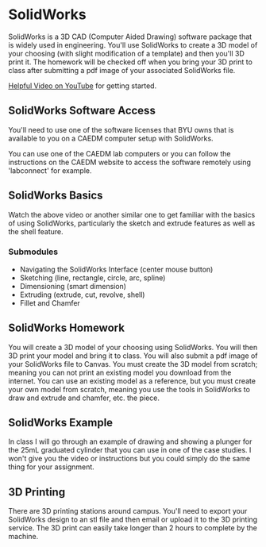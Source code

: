 # SolidWorks
SolidWorks is a 3D CAD (Computer Aided Drawing) software package that is widely used in engineering. You'll use SolidWorks to create a 3D model of your choosing (with slight modification of a template) and then you'll 3D print it. The homework will be checked off when you bring your 3D print to class after submitting a pdf image of your associated SolidWorks file.

[Helpful Video on YouTube](https://youtu.be/ypymT835Gqw) for getting started.

## SolidWorks Software Access

You'll need to use one of the software licenses that BYU owns that is available to you on a CAEDM computer setup with SolidWorks. 

You can use one of the CAEDM lab computers or you can follow the instructions on the CAEDM website to access the software remotely using 'labconnect' for example.

## SolidWorks Basics
Watch the above video or another similar one to get familiar with the basics of using SolidWorks, particularly the sketch and extrude features as well as the shell feature.

### Submodules
- Navigating the SolidWorks Interface (center mouse button)
- Sketching (line, rectangle, circle, arc, spline)
- Dimensioning (smart dimension)
- Extruding (extrude, cut, revolve, shell)
- Fillet and Chamfer


## SolidWorks Homework
You will create a 3D model of your choosing using SolidWorks. You will then 3D print your model and bring it to class. You will also submit a pdf image of your SolidWorks file to Canvas. You must create the 3D model from scratch; meaning you can not print an existing model you download from the internet. You can use an existing model as a reference, but you must create your own model from scratch, meaning you use the tools in SolidWorks to draw and extrude and chamfer, etc. the piece.

## SolidWorks Example
In class I will go through an example of drawing and showing a plunger for the 25mL graduated cylinder that you can use in one of the case studies. I won't give you the video or instructions but you could simply do the same thing for your assignment. 

## 3D Printing
There are 3D printing stations around campus. You'll need to export your SolidWorks design to an stl file and then email or upload it to the 3D printing service. The 3D print can easily take longer than 2 hours to complete by the machine.